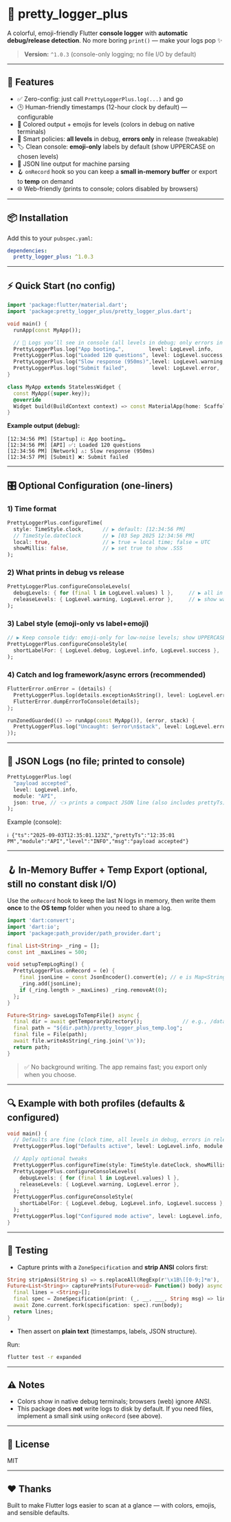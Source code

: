 # 🌈 pretty_logger_plus

A colorful, emoji-friendly Flutter **console logger** with **automatic debug/release detection**.
No more boring `print()` — make your logs pop ✨

> **Version:** `^1.0.3` (console-only logging; no file I/O by default)

---

## 🚀 Features
- ✅ Zero-config: just call `PrettyLoggerPlus.log(...)` and go
- 🕒 Human-friendly timestamps (12-hour clock by default) — configurable
- 🌈 Colored output + emojis for levels (colors in debug on native terminals)
- 🧠 Smart policies: **all levels** in debug, **errors only** in release (tweakable)
- 🏷️ Clean console: **emoji-only** labels by default (show UPPERCASE on chosen levels)
- 🧩 JSON line output for machine parsing
- 🪝 `onRecord` hook so you can keep a **small in-memory buffer** or export to **temp** on demand
- 🌐 Web-friendly (prints to console; colors disabled by browsers)

---

## 📦 Installation
Add this to your `pubspec.yaml`:
```yaml
dependencies:
  pretty_logger_plus: ^1.0.3
```

---

## ⚡ Quick Start (no config)
```dart
import 'package:flutter/material.dart';
import 'package:pretty_logger_plus/pretty_logger_plus.dart';

void main() {
  runApp(const MyApp());

  // 🌈 Logs you’ll see in console (all levels in debug; only errors in release)
  PrettyLoggerPlus.log("App booting…",        level: LogLevel.info,    module: "Startup");
  PrettyLoggerPlus.log("Loaded 120 questions", level: LogLevel.success, module: "API");
  PrettyLoggerPlus.log("Slow response (950ms)",level: LogLevel.warning, module: "Network");
  PrettyLoggerPlus.log("Submit failed",        level: LogLevel.error,   module: "Submit");
}

class MyApp extends StatelessWidget {
  const MyApp({super.key});
  @override
  Widget build(BuildContext context) => const MaterialApp(home: Scaffold(body: Center(child: Text("Check console 🌈"))));
}
```

**Example output (debug):**
```
[12:34:56 PM] [Startup] ℹ️: App booting…
[12:34:56 PM] [API] ✅: Loaded 120 questions
[12:34:56 PM] [Network] ⚠️: Slow response (950ms)
[12:34:57 PM] [Submit] ❌: Submit failed
```

---

## 🎛️ Optional Configuration (one-liners)

### 1) Time format
```dart
PrettyLoggerPlus.configureTime(
  style: TimeStyle.clock,      // ▶ default: [12:34:56 PM]
  // TimeStyle.dateClock       // ▶ [03 Sep 2025 12:34:56 PM]
  local: true,                 // ▶ true = local time; false = UTC
  showMillis: false,           // ▶ set true to show .SSS
);
```

### 2) What prints in debug vs release
```dart
PrettyLoggerPlus.configureConsoleLevels(
  debugLevels: { for (final l in LogLevel.values) l },     // ▶ all in debug
  releaseLevels: { LogLevel.warning, LogLevel.error },     // ▶ show warning+error in release
);
```

### 3) Label style (emoji-only vs label+emoji)
```dart
// ▶ Keep console tidy: emoji-only for low-noise levels; show UPPERCASE for warn/error
PrettyLoggerPlus.configureConsoleStyle(
  shortLabelFor: { LogLevel.debug, LogLevel.info, LogLevel.success },
);
```

### 4) Catch and log framework/async errors (recommended)
```dart
FlutterError.onError = (details) {
  PrettyLoggerPlus.log(details.exceptionAsString(), level: LogLevel.error, module: "FlutterError");
  FlutterError.dumpErrorToConsole(details);
};

runZonedGuarded(() => runApp(const MyApp()), (error, stack) {
  PrettyLoggerPlus.log("Uncaught: $error\n$stack", level: LogLevel.error, module: "Zoned");
});
```

---

## 🧩 JSON Logs (no file; printed to console)
```dart
PrettyLoggerPlus.log(
  "payload accepted",
  level: LogLevel.info,
  module: "API",
  json: true, // 👈 prints a compact JSON line (also includes prettyTs)
);
```
Example (console):
```
ℹ️ {"ts":"2025-09-03T12:35:01.123Z","prettyTs":"12:35:01 PM","module":"API","level":"INFO","msg":"payload accepted"}
```

---

## 🪝 In-Memory Buffer + Temp Export (optional, still no constant disk I/O)
Use the `onRecord` hook to keep the last N logs in memory, then write them **once** to the **OS temp** folder when you need to share a log.

```dart
import 'dart:convert';
import 'dart:io';
import 'package:path_provider/path_provider.dart';

final List<String> _ring = [];
const int _maxLines = 500;

void setupTempLogRing() {
  PrettyLoggerPlus.onRecord = (e) {
    final jsonLine = const JsonEncoder().convert(e); // e is Map<String,dynamic>
    _ring.add(jsonLine);
    if (_ring.length > _maxLines) _ring.removeAt(0);
  };
}

Future<String> saveLogsToTempFile() async {
  final dir = await getTemporaryDirectory();             // e.g., /data/user/0/<app>/cache
  final path = "${dir.path}/pretty_logger_plus_temp.log";
  final file = File(path);
  await file.writeAsString(_ring.join('\n'));
  return path;
}
```
> ✅ No background writing. The app remains fast; you export only when you choose.

---

## 🔍 Example with both profiles (defaults & configured)
```dart
void main() {
  // Defaults are fine (clock time, all levels in debug, errors in release, emoji-only labels)
  PrettyLoggerPlus.log("Defaults active", level: LogLevel.info, module: "Demo");

  // Apply optional tweaks
  PrettyLoggerPlus.configureTime(style: TimeStyle.dateClock, showMillis: true);
  PrettyLoggerPlus.configureConsoleLevels(
    debugLevels: { for (final l in LogLevel.values) l },
    releaseLevels: { LogLevel.warning, LogLevel.error },
  );
  PrettyLoggerPlus.configureConsoleStyle(
    shortLabelFor: { LogLevel.debug, LogLevel.info, LogLevel.success },
  );
  PrettyLoggerPlus.log("Configured mode active", level: LogLevel.info, module: "Demo");
}
```

---

## 🧪 Testing
- Capture prints with a `ZoneSpecification` and **strip ANSI** colors first:
```dart
String stripAnsi(String s) => s.replaceAll(RegExp(r'\x1B\[[0-9;]*m'), '');
Future<List<String>> capturePrints(Future<void> Function() body) async {
  final lines = <String>[];
  final spec = ZoneSpecification(print: (_, __, ___, String msg) => lines.add(stripAnsi(msg)));
  await Zone.current.fork(specification: spec).run(body);
  return lines;
}
```
- Then assert on **plain text** (timestamps, labels, JSON structure).

Run:
```bash
flutter test -r expanded
```

---

## ⚠️ Notes
- Colors show in native debug terminals; browsers (web) ignore ANSI.
- This package does **not** write logs to disk by default. If you need files, implement a small sink using `onRecord` (see above).

---

## 📜 License
MIT

---

## ❤️ Thanks
Built to make Flutter logs easier to scan at a glance — with colors, emojis, and sensible defaults.
